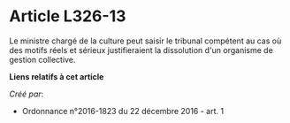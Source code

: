 # Article L326-13

Le ministre chargé de la culture peut saisir le tribunal compétent au cas où des motifs réels et sérieux justifieraient la
dissolution d'un organisme de gestion collective.

**Liens relatifs à cet article**

_Créé par_:

  - Ordonnance n°2016-1823 du 22 décembre 2016 - art. 1
